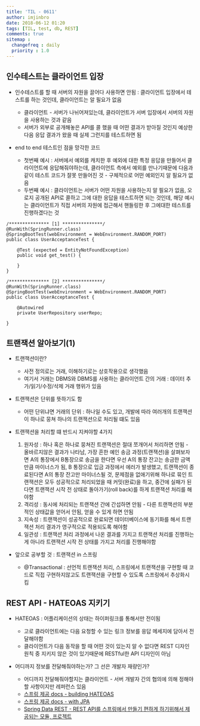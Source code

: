 ```yaml
---
title: 'TIL - 0611'
author: imjinbro
date: 2018-06-12 01:20
tags: [TIL, test, db, REST]
comments: true
sitemap :
  changefreq : daily
  priority : 1.0
---
```


## 인수테스트는 클라이언트 입장
* 인수테스트를 할 때 서버의 자원을 끌어다 사용하면 안됨 : 클라이언트 입장에서 테스트를 하는 것인데, 클라이언트는 알 필요가 없음
  * 클라이언트 - 서버가 나뉘어져있는데, 클라이언트가 서버 입장에서 서버의 자원을 사용하는 것과 같음
  * 서버가 외부로 공개해놓은 API를 콜 했을 때 어떤 결과가 받아질 것인지 예상한다음 응답 결과가 왔을 때 실제 그런지를 테스트하면 됨

* end to end 테스트인 점을 망각한 코드
  * 첫번째 예시 : 서버에서 예외를 캐치한 후 예외에 대한 특정 응답을 만들어서 클라이언트에 응답해줘야하는데, 클라이언트 측에서 예외를 만나기때문에 다음과 같이 테스트 코드가 잘못 만들어진 것 - 구체적으로 어떤 예외인지 알 필요가 없음
  * 두번째 예시 : 클라이언트는 서버가 어떤 자원을 사용하는지 알 필요가 없음, 오로지 공개된 API로 콜하고 그에 대한 응답을 테스트하면 되는 것인데, 해당 예시는 클라이언트가 직접 서버의 자원에 접근해서 핸들링한 후 그에대한 테스트를 진행하겠다는 것

~~~
/*************** [1] ***************/
@RunWith(SpringRunner.class)
@SpringBootTest(webEnvironment = WebEnvironment.RANDOM_PORT)
public class UserAcceptanceTest {

    @Test (expected = EntityNotFoundException) 
    public void get_test() {
    
    }
}

/*************** [2] ***************/
@RunWith(SpringRunner.class)
@SpringBootTest(webEnvironment = WebEnvironment.RANDOM_PORT)
public class UserAcceptanceTest {

    @Autowired
    private UserRepository userRepo;

}
~~~

## 트랜잭션 알아보기(1)
* 트랜잭션이란? 
  * 사전 정의로는 거래, 이해하기로는 상호작용으로 생각했음
  * 여기서 거래는 DBMS와 DBMS를 사용하는 클라이언트 간의 거래 : 데이터 추가/읽기/수정/삭제 거래 행위가 있음

* 트랜잭션은 단위를 뜻하기도 함
  * 어떤 단위냐면 거래의 단위 : 하나일 수도 있고, 개발에 따라 여러개의 트랜잭션이 하나로 뭉쳐 하나의 트랜잭션으로 처리될 떄도 있음

* 트랜잭션을 처리할 떄 반드시 지켜야할 4가지
  1. 원자성 : 하나 혹은 하나로 뭉쳐진 트랜잭션은 절대 쪼개어서 처리하면 안됨 - 올바르지않은 결과가 나타남, 가장 흔한 예인 송금 과정(트랜잭션)을 살펴보자면 A의 통장에서 B통장으로 송금을 한다면 우선 A의 통장 잔고는 송금한 금액만큼 마이너스가 됨, B 통장으로 입금 과정에서 에러가 발생했고, 트랜잭션이 종료된다면 A의 통장 잔고만 마이너스될 것, 문제점을 없애기위해 하나로 묶인 트랜잭션은 모두 성공적으로 처리되었을 때 커밋(완료)을 하고, 중간에 실패가 된다면 트랜잭션 시작 전 상태로 돌아가기(roll back)를 하게 트랜잭션 처리를 해야함
  2. 격리성 : 동시에 처리되는 트랜잭션 간에 간섭하면 안됨 - 다른 트랜잭션의 부분적인 상태값을 얻어서 안됨, 얻을 수 있게 하면 안됨
  3. 지속성 : 트랜잭션이 성공적으로 완료되면 데이터베이스에 동기화를 해서 트랜잭션 처리 결과가 영구적으로 적용되도록 해야함
  4. 일관성 : 트랜잭션 처리 과정에서 나온 결과를 가지고 트랜잭션 처리를 진행하는게 아니라 트랜잭션 시작 전 상태를 가지고 처리를 진행해야함

* 앞으로 공부할 것 : 트랜잭션 in 스프링
  * @Transactional : 선언적 트랜잭션 처리, 스프링에서 트랜잭션을 구현할 때 코드로 직접 구현하지않고도 트랜잭션을 구현할 수 있도록 스프링에서 추상화시킴
  
## REST API - HATEOAS 지키기
* HATEOAS : 어플리케이션의 상태는 하이퍼링크를 통해서만 전이됨
  * 고로 클라이언트에는 다음 요청할 수 있는 링크 정보를 응답 메세지에 담아서 전달해야함
  * 클라이언트가 다음 동작을 할 때 어떤 것이 있는지 알 수 없다면 REST 디자인 원칙 중 지키지 않은 것이 있기때문에 RESTful한 API 디자인이 아님

* 어디까지 정보를 전달해줘야하는가? 그 선은 개발자 재량인가?
  * 어디까지 전달해줘야할지는 클라이언트 - 서버 개발자 간의 협의에 의해 정해야할 사항이지만 레퍼런스 있음
  * [스프링 제공 docs - building HATEOAS](https://spring.io/guides/gs/rest-hateoas/)
  * [스프링 제공 docs - with JPA](https://spring.io/guides/gs/accessing-data-rest/)
  * [Spring Data REST - REST API를 스프링에서 만들기 편하게 하기위해서 제공되는 모듈, 프로젝트]()
  